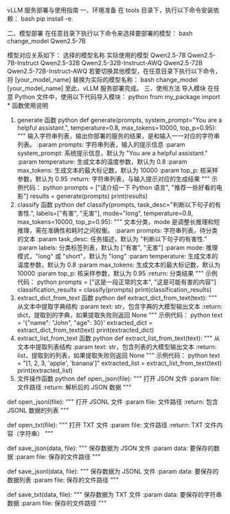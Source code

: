 vLLM 服务部署与使用指南
一、环境准备
在 tools 目录下，执行以下命令安装依赖：
bash
pip install -e.

二、模型部署
在任意目录下执行以下命令来选择要部署的模型：
bash
change_model Qwen2.5-7B

模型对应关系如下：
选择的模型名称	实际使用的模型
Qwen2.5-7B	Qwen2.5-7B-Instruct
Qwen2.5-32B	Qwen2.5-32B-Instruct-AWQ
Qwen2.5-72B	Qwen2.5-72B-Instruct-AWQ
若要切换其他模型，在任意目录下执行以下命令，将 [your_model_name] 替换为实际的模型名称：
bash
change_model [your_model_name]
至此，vLLM 服务部署完成。
三、使用方法
导入模块
在任意 Python 文件中，使用以下代码导入模块：
python
from my_package import *
函数使用说明
1. generate 函数
python
def generate(prompts, system_prompt="You are a helpful assistant.", temperature=0.8, max_tokens=10000, top_p=0.95):
    """
    输入字符串列表，输出你部署的服务的结果，是和输入一一对应的字符串列表。
    :param prompts: 字符串列表，输入的提示信息
    :param system_prompt: 系统提示信息，默认为 "You are a helpful assistant."
    :param temperature: 生成文本的温度参数，默认为 0.8
    :param max_tokens: 生成文本的最大标记数，默认为 10000
    :param top_p: 核采样参数，默认为 0.95
    :return: 字符串列表，与输入提示对应的生成结果
    """
示例代码：
python
prompts = ["请介绍一下 Python 语言", "推荐一些好看的电影"]
results = generate(prompts)
print(results)
2. classify 函数
python
def classify(prompts, task_desc="判断以下句子的有害性.", labels=["有害", "无害"], mode="long", temperature=0.8, max_tokens=10000, top_p=0.95):
    """
    文本分类，mode 是调整长推理和短推理，需在准确性和耗时之间权衡。
    :param prompts: 字符串列表，待分类的文本
    :param task_desc: 任务描述，默认为 "判断以下句子的有害性."
    :param labels: 分类标签列表，默认为 ["有害", "无害"]
    :param mode: 推理模式，"long" 或 "short"，默认为 "long"
    :param temperature: 生成文本的温度参数，默认为 0.8
    :param max_tokens: 生成文本的最大标记数，默认为 10000
    :param top_p: 核采样参数，默认为 0.95
    :return: 分类结果
    """
示例代码：
python
prompts = ["这是一段正常的文本", "这是可能有害的内容"]
classification_results = classify(prompts)
print(classification_results)
3. extract_dict_from_text 函数
python
def extract_dict_from_text(text):
    """
    从文本中提取字典结构
    :param text: str，包含字典的大模型输出文本
    :return: dict，提取到的字典，如果提取失败则返回 None
    """
示例代码：
python
text = '{"name": "John", "age": 30}'
extracted_dict = extract_dict_from_text(text)
print(extracted_dict)
4. extract_list_from_text 函数
python
def extract_list_from_text(text):
    """
    从文本中提取列表结构
    :param text: str，包含列表的大模型输出文本
    :return: list，提取到的列表，如果提取失败则返回 None
    """
示例代码：
python
text = "[1, 2, 3, 'apple', 'banana']"
extracted_list = extract_list_from_text(text)
print(extracted_list)
5. 文件操作函数
python
def open_json(file):
    """
    打开 JSON 文件
    :param file: 文件路径
    :return: 解析后的 JSON 数据
    """

def open_jsonl(file):
    """
    打开 JSONL 文件
    :param file: 文件路径
    :return: 包含 JSONL 数据的列表
    """

def open_txt(file):
    """
    打开 TXT 文件
    :param file: 文件路径
    :return: TXT 文件内容（字符串）
    """

def save_json(data, file):
    """
    保存数据为 JSON 文件
    :param data: 要保存的数据
    :param file: 保存的文件路径
    """

def save_jsonl(data, file):
    """
    保存数据为 JSONL 文件
    :param data: 要保存的数据列表
    :param file: 保存的文件路径
    """

def save_txt(data, file):
    """
    保存数据为 TXT 文件
    :param data: 要保存的字符串数据
    :param file: 保存的文件路径
    """